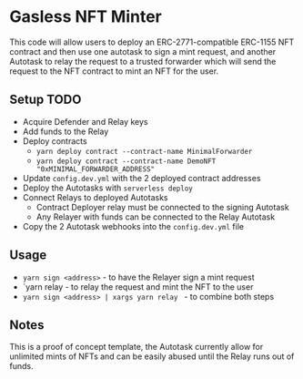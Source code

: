 # Gasless NFT Minter

This code will allow users to deploy an ERC-2771-compatible ERC-1155 NFT contract and then use one autotask to sign a mint request, and another Autotask to relay the request to a trusted forwarder which will send the request to the NFT contract to mint an NFT for the user.

## Setup TODO
- Acquire Defender and Relay keys
- Add funds to the Relay
- Deploy contracts
  - `yarn deploy contract --contract-name MinimalForwarder`
  - `yarn deploy contract --contract-name DemoNFT "0xMINIMAL_FORWARDER_ADDRESS"`
- Update `config.dev.yml` with the 2 deployed contract addresses
- Deploy the Autotasks with `serverless deploy`
- Connect Relays to deployed Autotasks
  - Contract Deployer relay must be connected to the signing Autotask
  - Any Relayer with funds can be connected to the Relay Autotask
- Copy the 2 Autotask webhooks into the `config.dev.yml` file

## Usage
- `yarn sign <address>` - to have the Relayer sign a mint request
- `yarn relay <request file or stringified JSON> - to relay the request and mint the NFT to the user
- `yarn sign <address> | xargs yarn relay ` - to combine both steps

## Notes
This is a proof of concept template, the Autotask currently allow for unlimited mints of NFTs and can be easily abused until the Relay runs out of funds.
